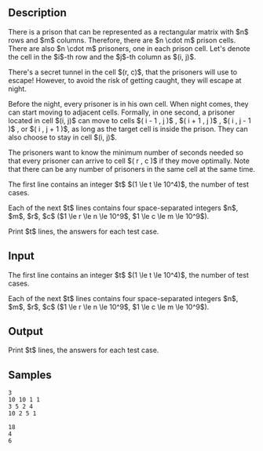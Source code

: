 ## Description

<div><p>There is a prison that can be represented as a rectangular matrix with $n$ rows and $m$ columns. Therefore, there are $n \cdot m$ prison cells. There are also $n \cdot m$ prisoners, one in each prison cell. Let's denote the cell in the $i$-th row and the $j$-th column as $(i, j)$.</p><p>There's a secret tunnel in the cell $(r, c)$, that the prisoners will use to escape! However, to avoid the risk of getting caught, they will escape at night.</p><p>Before the night, every prisoner is in his own cell. When night comes, they can start moving to adjacent cells. Formally, in one second, a prisoner located in cell $(i, j)$ can move to cells $( i - 1 , j )$ , $( i + 1 , j )$ , $( i , j - 1 )$ , or $( i , j + 1 )$, as long as the target cell is inside the prison. They can also choose to stay in cell $(i, j)$.</p><p>The prisoners want to know the minimum number of seconds needed so that every prisoner can arrive to cell $( r , c )$ if they move optimally. Note that there can be any number of prisoners in the same cell at the same time. </p></div><div class="input-specification"><p>The first line contains an integer $t$ $(1 \le t \le 10^4)$, the number of test cases.</p><p>Each of the next $t$ lines contains four space-separated integers $n$, $m$, $r$, $c$ ($1 \le r \le n \le 10^9$, $1 \le c \le m \le 10^9$).</p></div><div class="output-specification"><p>Print $t$ lines, the answers for each test case.</p></div>

## Input

<p>The first line contains an integer $t$ $(1 \le t \le 10^4)$, the number of test cases.</p><p>Each of the next $t$ lines contains four space-separated integers $n$, $m$, $r$, $c$ ($1 \le r \le n \le 10^9$, $1 \le c \le m \le 10^9$).</p>

## Output

<p>Print $t$ lines, the answers for each test case.</p>

## Samples

```input1
3
10 10 1 1
3 5 2 4
10 2 5 1
```

```output1
18
4
6
```



